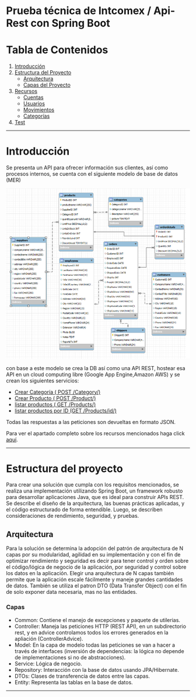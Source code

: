 # Prueba técnica de Intcomex / Api-Rest con Spring Boot


# Tabla de Contenidos

1. [Introducción](#introducción)
2. [Estructura del Proyecto](#estructura-del-proyecto)
    * [Arquitectura](#arquitectura)
    * [Capas del Proyecto](#Capas)
4. [Recursos](#recursos)
	* [Cuentas](#cuentas)
	* [Usuarios](#usuarios)
	* [Movimientos](#movimientos)
	* [Categorías](#categorías)
5. [Test](#test)

---

# Introducción

Se presenta un API para ofrecer información sus clientes, así como procesos internos, se cuenta con el siguiente modelo de base de datos (MER)

![alt text](image-1.png)

con base a este modelo se crea la DB así como una API REST, hostear esa API en un cloud computing libre (Google App Engine,Amazon AWS) y se crean los siguientes servicios:

* [Crear Categoría ( POST /Category/)](#Crear-Categoria)
* [Crear Producto (  POST    /Product/)](#Crear-Productos)
* [listar productos ( GET	/Products/)](#Listar-Productos)
* [listar productos por ID (GET    /Products/id/)](#Listar-Productos-por-ID)

Todas las respuestas a las peticiones son devueltas en formato JSON.

Para ver el apartado completo sobre los recursos mencionados haga click [aquí](#recursos).

---


# Estructura del proyecto
Para crear una solución  que cumpla con los requisitos mencionados, se realiza una implementación utilizando Spring Boot, un framework robusto para desarrollar aplicaciones Java, que es ideal para construir APIs REST. Se describe el diseño de la arquitectura, las buenas prácticas aplicadas, y el código estructurado de forma entendible. Luego, se describen consideraciones de rendimiento, seguridad, y pruebas.

## Arquitectura 
Para la solución se determina la adopción del patrón de arquitectura de N capas por su modularidad, agilidad en su implementación y con el fin de optimizar rendimiento y seguridad es decir para tener control y orden sobre el código/lógica de negocio de la aplicación, por seguridad y control sobre los datos en la aplicación. Elegir una arquitectura de N capas también permite que la aplicación escale fácilmente y maneje grandes cantidades de datos.
También se utiliza el patron DTO (Data Transfer Object) con el fin de solo exponer data necesaria, mas no las entidades.


### Capas
* Common: Contiene el manejo de excepciones y paquete de utilerias.
* Controller: Maneja las peticiones HTTP (REST API), en un subdirectorio rest, y en advice controlamos todos los errores generados en la apliación (ControllerAdvice).
* Model: En la capa de modelo todas las peticiones se van a hacer a través de interfaces (inversión de dependencias: la lógica no depende de implementaciones si no de abstracciones).
* Service: Lógica de negocio.
* Repository: Interacción con la base de datos usando JPA/Hibernate.
* DTOs: Clases de transferencia de datos entre las capas.
* Entity: Representa las tablas en la base de datos.

___
